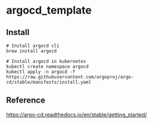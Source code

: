 # argocd_template

## Install
```
# Install argocd cli
brew install argocd
```

```
# Install argocd in kubernetes
kubectl create namespace argocd
kubectl apply -n argocd -f https://raw.githubusercontent.com/argoproj/argo-cd/stable/manifests/install.yaml
```

## Reference
https://argo-cd.readthedocs.io/en/stable/getting_started/